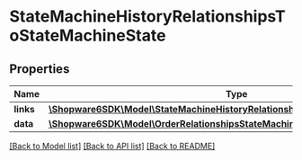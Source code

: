 # StateMachineHistoryRelationshipsToStateMachineState

## Properties
Name | Type | Description | Notes
------------ | ------------- | ------------- | -------------
**links** | [**\Shopware6SDK\Model\StateMachineHistoryRelationshipsToStateMachineStateLinks**](StateMachineHistoryRelationshipsToStateMachineStateLinks.md) |  | [optional] 
**data** | [**\Shopware6SDK\Model\OrderRelationshipsStateMachineStateData**](OrderRelationshipsStateMachineStateData.md) |  | [optional] 

[[Back to Model list]](../../README.md#documentation-for-models) [[Back to API list]](../../README.md#documentation-for-api-endpoints) [[Back to README]](../../README.md)

